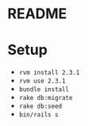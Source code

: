 # README

# Setup

* `rvm install 2.3.1`
* `rvm use 2.3.1`
* `bundle install`
* `rake db:migrate`
* `rake db:seed`
* `bin/rails s`
